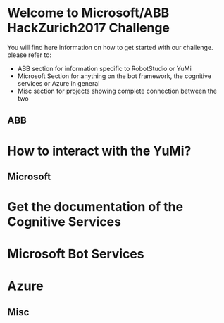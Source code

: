 

# Welcome to Microsoft/ABB HackZurich2017 Challenge

You will find here information on how to get started with our challenge. please refer to:
* ABB section for information specific to RobotStudio or YuMi
* Microsoft Section for anything on the bot framework, the cognitive services or Azure in general
* Misc section for projects showing complete connection between the two

## ABB

# How to interact with the YuMi?

## Microsoft

# Get the documentation of the Cognitive Services

# Microsoft Bot Services

# Azure

## Misc

